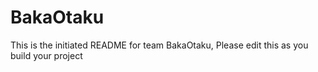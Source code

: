 # BakaOtaku
This is the initiated README for team BakaOtaku, Please edit this as you build your project
